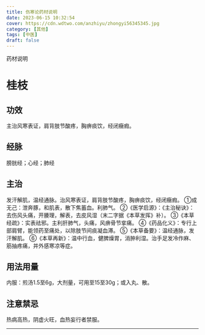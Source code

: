 ```yaml
---
title: 伤寒论药材说明
date: 2023-06-15 10:32:54
cover: https://cdn.wdtwo.com/anzhiyu/zhongyi56345345.jpg
category: [其他]
tags: [中医]
draft: false
---
```

药材说明
<!--more-->

# 桂枝
## 功效
主治风寒表证，肩背肢节酸疼，胸痹痰饮，经闭癥瘕。
## 经脉
膀胱经；心经；肺经
## 主治
发汗解肌，温经通脉。治风寒表证，肩背肢节酸疼，胸痹痰饮，经闭癥瘕。
①成无己：泄奔豚，和肌表，散下焦蓄血。利肺气。
②《医学启源》：《主治秘诀》：去伤风头痛，开腠理，解表，去皮风湿（末二字据《本草发挥》补）。
③《本草经疏》：实表祛邪。主利肝肺气，头痛，风痹骨节挛痛。
④《药品化义》：专行上部肩臂，能领药至痛处，以除肢节间痰凝血滞。
⑤《本草备要》：温经通脉，发汗解肌。
⑥《本草再新》：温中行血，健脾燥胃，消肿利湿。治手足发冷作麻、筋抽疼痛，并外感寒凉等症。
## 用法用量
内服：煎汤1.5至6g，大剂量，可用至15至30g；或入丸、散。
## 注意禁忌
热病高热，阴虚火旺，血热妄行者禁服。

-------------